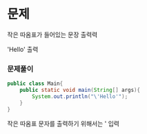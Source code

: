 # 문제
작은 따옴표가 들어있는 문장 출력력

'Hello' 출력

### 문제풀이
```java
public class Main{
    public static void main(String[] args){
        System.out.println("\'Hello'");
    }
}
```

작은 따옴표 문자를 출력하기 위해서는 \' 입력